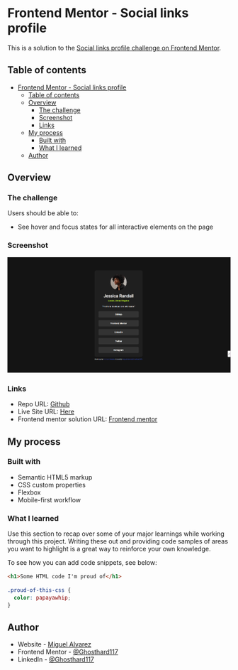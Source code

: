 # Frontend Mentor - Social links profile

This is a solution to the [Social links profile challenge on Frontend Mentor](https://www.frontendmentor.io/solutions/social-link-2FnW1A954q).

## Table of contents

- [Frontend Mentor - Social links profile](#frontend-mentor---social-links-profile)
  - [Table of contents](#table-of-contents)
  - [Overview](#overview)
    - [The challenge](#the-challenge)
    - [Screenshot](#screenshot)
    - [Links](#links)
  - [My process](#my-process)
    - [Built with](#built-with)
    - [What I learned](#what-i-learned)
  - [Author](#author)

## Overview

### The challenge

Users should be able to:

- See hover and focus states for all interactive elements on the page

### Screenshot

![screenshot of preview challenge](Screenshot.png)

### Links

- Repo URL: [Github](https://github.com/Ghosthard117/social-links-profile)
- Live Site URL: [Here](https://ghosthard117.github.io/social-links-profile/)
- Frontend mentor solution URL: [Frontend mentor](https://www.frontendmentor.io/solutions/social-link-2FnW1A954q)

## My process

### Built with

- Semantic HTML5 markup
- CSS custom properties
- Flexbox
- Mobile-first workflow

### What I learned

Use this section to recap over some of your major learnings while working through this project. Writing these out and providing code samples of areas you want to highlight is a great way to reinforce your own knowledge.

To see how you can add code snippets, see below:

```html
<h1>Some HTML code I'm proud of</h1>
```

```css
.proud-of-this-css {
  color: papayawhip;
}
```

## Author

- Website - [Miguel Alvarez](https://ghostharddev.vercel.app)
- Frontend Mentor - [@Ghosthard117](https://www.frontendmentor.io/profile/Ghosthard117)
- LinkedIn - [@Ghosthard117](www.linkedin.com/in/ghosthard117)
